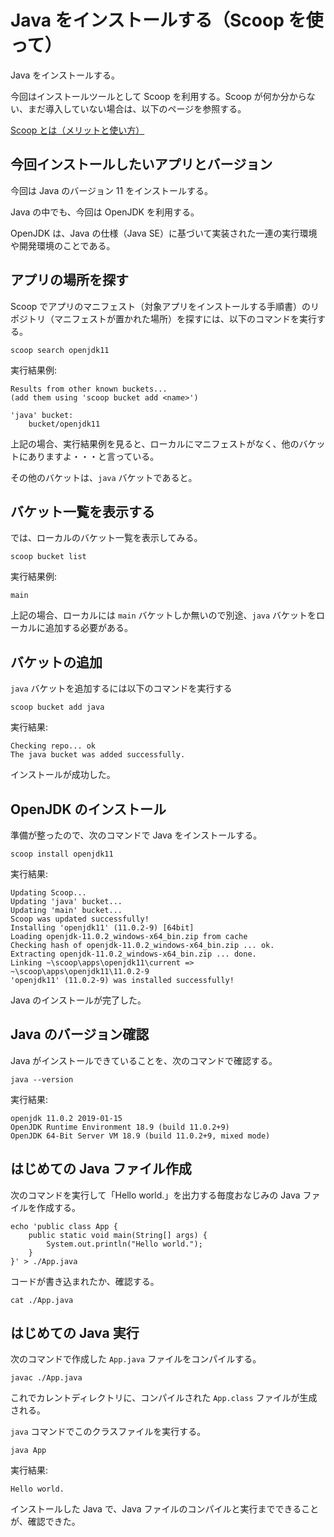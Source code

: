 # Java をインストールする（Scoop を使って）
Java をインストールする。

今回はインストールツールとして Scoop を利用する。Scoop が何か分からない、まだ導入していない場合は、以下のページを参照する。

[Scoop とは（メリットと使い方）](https://github.com/fs5013-furi-sutao/explain.scoop)

## 今回インストールしたいアプリとバージョン
今回は Java のバージョン 11 をインストールする。

Java の中でも、今回は OpenJDK を利用する。

OpenJDK は、Java の仕様（Java SE）に基づいて実装された一連の実行環境や開発環境のことである。

## アプリの場所を探す
Scoop でアプリのマニフェスト（対象アプリをインストールする手順書）のリポジトリ（マニフェストが置かれた場所）を探すには、以下のコマンドを実行する。

```console
scoop search openjdk11
```
実行結果例:
```
Results from other known buckets...
(add them using 'scoop bucket add <name>')

'java' bucket:
    bucket/openjdk11
```
上記の場合、実行結果例を見ると、ローカルにマニフェストがなく、他のバケットにありますよ・・・と言っている。

その他のバケットは、`java` バケットであると。

## バケット一覧を表示する
では、ローカルのバケット一覧を表示してみる。
```console 
scoop bucket list
```
実行結果例:
```
main
```
上記の場合、ローカルには `main` バケットしか無いので別途、`java` バケットをローカルに追加する必要がある。

## バケットの追加
`java` バケットを追加するには以下のコマンドを実行する

```console
scoop bucket add java
```
実行結果:
```
Checking repo... ok
The java bucket was added successfully.
```
インストールが成功した。

## OpenJDK のインストール
準備が整ったので、次のコマンドで Java をインストールする。
```console
scoop install openjdk11
```
実行結果:
```
Updating Scoop...
Updating 'java' bucket...
Updating 'main' bucket...
Scoop was updated successfully!
Installing 'openjdk11' (11.0.2-9) [64bit]
Loading openjdk-11.0.2_windows-x64_bin.zip from cache
Checking hash of openjdk-11.0.2_windows-x64_bin.zip ... ok.
Extracting openjdk-11.0.2_windows-x64_bin.zip ... done.
Linking ~\scoop\apps\openjdk11\current => ~\scoop\apps\openjdk11\11.0.2-9
'openjdk11' (11.0.2-9) was installed successfully!
```
Java のインストールが完了した。

## Java のバージョン確認
Java がインストールできていることを、次のコマンドで確認する。
```console
java --version
```
実行結果:
```
openjdk 11.0.2 2019-01-15
OpenJDK Runtime Environment 18.9 (build 11.0.2+9)
OpenJDK 64-Bit Server VM 18.9 (build 11.0.2+9, mixed mode)
```

## はじめての Java ファイル作成
次のコマンドを実行して「Hello world.」を出力する毎度おなじみの Java ファイルを作成する。
```console
echo 'public class App {
    public static void main(String[] args) {
        System.out.println("Hello world.");
    }
}' > ./App.java
```
コードが書き込まれたか、確認する。
```console
cat ./App.java
```

## はじめての Java 実行
次のコマンドで作成した `App.java` ファイルをコンパイルする。
```console
javac ./App.java
```
これでカレントディレクトリに、コンパイルされた `App.class` ファイルが生成される。

`java` コマンドでこのクラスファイルを実行する。

```console
java App
```
実行結果: 
```
Hello world.
```

インストールした Java で、Java ファイルのコンパイルと実行までできることが、確認できた。
